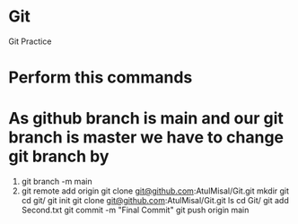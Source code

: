 # Git
Git Practice
# Perform this commands 

# As github branch is main and our git branch is master we have to change git branch by 
  1) git branch -m main
  2) git remote add origin <HTTP Link>
     git clone git@github.com:AtulMisal/Git.git
     mkdir git
     cd git/
     git init
     git clone git@github.com:AtulMisal/Git.git
     ls
     cd Git/
     git add Second.txt
     git commit -m "Final Commit"
     git push origin main
